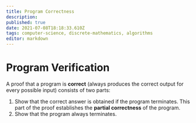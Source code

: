 ```yaml
---
title: Program Correctness
description: 
published: true
date: 2021-07-08T18:18:33.610Z
tags: computer-science, discrete-mathematics, algorithms
editor: markdown
---
```


# Program Verification
A proof that a program is **correct** (always produces the correct output for every possible input) consists of two parts:
1) Show that the correct answer is obtained if the program terminates. This part of the proof establishes the **partial correctness** of the program. 
2) Show that the program always terminates. 